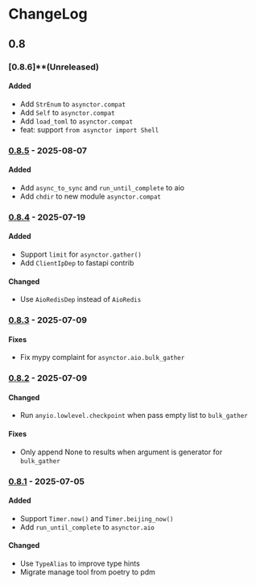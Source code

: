 # ChangeLog

## 0.8

### [0.8.6]**(Unreleased)

#### Added
- Add `StrEnum` to `asynctor.compat`
- Add `Self` to `asynctor.compat`
- Add `load_toml` to `asynctor.compat`
- feat: support `from asynctor import Shell`

### [0.8.5](../../releases/tag/v0.8.5) - 2025-08-07

#### Added
- Add `async_to_sync` and `run_until_complete` to aio
- Add `chdir` to new module `asynctor.compat`

### [0.8.4](../../releases/tag/v0.8.4) - 2025-07-19

#### Added
- Support `limit` for `asynctor.gather()`
- Add `ClientIpDep` to fastapi contrib

#### Changed
- Use `AioRedisDep` instead of `AioRedis`

### [0.8.3](../../releases/tag/v0.8.3) - 2025-07-09

#### Fixes
- Fix mypy complaint for `asynctor.aio.bulk_gather`

### [0.8.2](../../releases/tag/v0.8.2) - 2025-07-09

#### Changed
- Run `anyio.lowlevel.checkpoint` when pass empty list to `bulk_gather`

#### Fixes
- Only append None to results when argument is generator for `bulk_gather`

### [0.8.1](../../releases/tag/v0.8.1) - 2025-07-05

#### Added
- Support `Timer.now()` and `Timer.beijing_now()`
- Add `run_until_complete` to `asynctor.aio`

#### Changed
- Use `TypeAlias` to improve type hints
- Migrate manage tool from poetry to pdm
